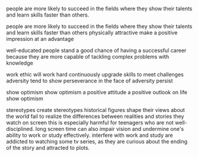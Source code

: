 people are more likely to succeed in the fields where they show their talents and learn skills faster than others.

people are more likely to succeed in the fields where they show their talents and learn skills faster than others physically attractive make a positive impression at an advantage 

well-educated people stand a good chance of having a successful career because they are more capable of tackling complex problems with knowledge

work ethic will work hard continuously upgrade skills to meet challenges adversity tend to show perseverance in the face of adversity persist 

show optimism show optimism a positive attitude a positive outlook on life show optimism

stereotypes create stereotypes historical figures shape their views about the world fail to realize the differences between realities and stories they watch on screen 
this is especially harmful for teenagers who are not well-disciplined. long screen time can also impair vision and undermine one's ability to work or study effectively. interfere with work and study are addicted to watching some tv series, as they are curious about the ending of the story and attracted to plots.